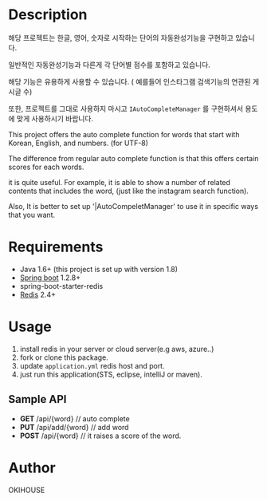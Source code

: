 # Description
해당 프로젝트는 한글, 영어, 숫자로 시작하는 단어의 자동완성기능을 구현하고 있습니다.

일반적인 자동완성기능과 다른게 각 단어별 점수를 포함하고 있습니다. 

해당 기능은 유용하게 사용할 수 있습니다. ( 예를들어 인스타그램 검색기능의 연관된 게시글 수)

또한, 프로젝트를 그대로 사용하지 마시고 `IAutoCompleteManager` 를 구현하셔서 용도에 맞게 사용하시기 바랍니다.


This project offers the auto complete function for words that start with Korean, English, and numbers. (for UTF-8)

The difference from regular auto complete function is that this offers certain scores for each words.

it is quite useful. For example, it is able to show a number of related contents that includes the word, (just like the instagram search function).

Also, It is better to set up '|AutoCompeletManager' to use it in specific ways that you want.


# Requirements
* Java 1.6+ (this project is set up with version 1.8)
* [Spring boot](http://projects.spring.io/spring-boot/) 1.2.8+
* spring-boot-starter-redis
* [Redis](http://redis.io/) 2.4+

# Usage
1. install redis in your server or cloud server(e.g aws, azure..)
1. fork or clone this package.
1. update `application.yml` redis host and port.
1. just run this application(STS, eclipse, intelliJ or maven).

## Sample API

- **GET** /api/{word}  // auto complete
- **PUT** /api/add/{word} // add word
- **POST** /api/{word}  // it raises a score of the word.

# Author
OKIHOUSE
